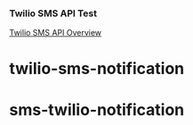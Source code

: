 ### Twilio SMS API Test

[Twilio SMS API Overview](https://www.twilio.com/docs/sms/api)
# twilio-sms-notification
# sms-twilio-notification
